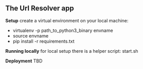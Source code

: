 ## The Url  Resolver app

**Setup**
create a virtual environment on your local machine:
* virtualenv -p path_to_python3_binary envname
* source envname
* pip install -r requirements.txt

**Running locally**
for local setup there is a helper script: start.sh

**Deployment**
TBD
